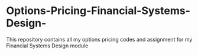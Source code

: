 # Options-Pricing-Financial-Systems-Design-
This repository contains all my options pricing codes and assignment for my Financial Systems Design module
